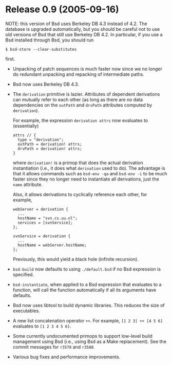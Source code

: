 # Release 0.9 (2005-09-16)

NOTE: this version of Bsd uses Berkeley DB 4.3 instead of 4.2. The
database is upgraded automatically, but you should be careful not to use
old versions of Bsd that still use Berkeley DB 4.2. In particular, if
you use a Bsd installed through Bsd, you should run

    $ bsd-store --clear-substitutes

first.

  - Unpacking of patch sequences is much faster now since we no longer
    do redundant unpacking and repacking of intermediate paths.

  - Bsd now uses Berkeley DB 4.3.

  - The `derivation` primitive is lazier. Attributes of dependent
    derivations can mutually refer to each other (as long as there are
    no data dependencies on the `outPath` and `drvPath` attributes
    computed by `derivation`).
    
    For example, the expression `derivation
            attrs` now evaluates to (essentially)
    
        attrs // {
          type = "derivation";
          outPath = derivation! attrs;
          drvPath = derivation! attrs;
        }
    
    where `derivation!` is a primop that does the actual derivation
    instantiation (i.e., it does what `derivation` used to do). The
    advantage is that it allows commands such as `bsd-env -qa` and
    `bsd-env -i` to be much faster since they no longer need to
    instantiate all derivations, just the `name` attribute.
    
    Also, it allows derivations to cyclically reference each other, for
    example,
    
        webServer = derivation {
          ...
          hostName = "svn.cs.uu.nl";
          services = [svnService];
        };
         
        svnService = derivation {
          ...
          hostName = webServer.hostName;
        };
    
    Previously, this would yield a black hole (infinite recursion).

  - `bsd-build` now defaults to using `./default.bsd` if no Bsd
    expression is specified.

  - `bsd-instantiate`, when applied to a Bsd expression that evaluates
    to a function, will call the function automatically if all its
    arguments have defaults.

  - Bsd now uses libtool to build dynamic libraries. This reduces the
    size of executables.

  - A new list concatenation operator `++`. For example, `[1 2 3] ++
    [4 5
            6]` evaluates to `[1 2 3 4 5
            6]`.

  - Some currently undocumented primops to support low-level build
    management using Bsd (i.e., using Bsd as a Make replacement). See
    the commit messages for `r3578` and `r3580`.

  - Various bug fixes and performance improvements.
